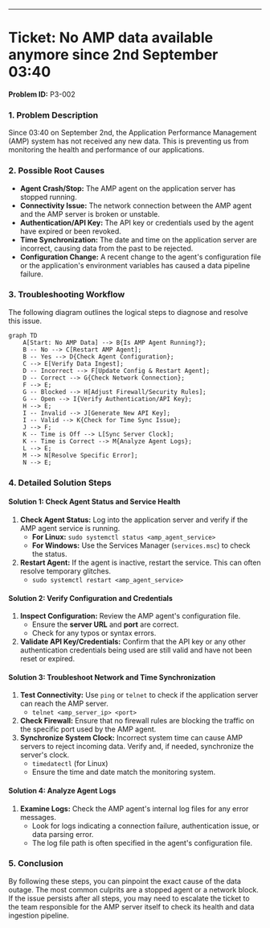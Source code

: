 
-----

# Ticket: No AMP data available anymore since 2nd September 03:40

**Problem ID:** P3-002

### 1\. Problem Description

Since 03:40 on September 2nd, the Application Performance Management (AMP) system has not received any new data. This is preventing us from monitoring the health and performance of our applications.

### 2\. Possible Root Causes

  * **Agent Crash/Stop:** The AMP agent on the application server has stopped running.
  * **Connectivity Issue:** The network connection between the AMP agent and the AMP server is broken or unstable.
  * **Authentication/API Key:** The API key or credentials used by the agent have expired or been revoked.
  * **Time Synchronization:** The date and time on the application server are incorrect, causing data from the past to be rejected.
  * **Configuration Change:** A recent change to the agent's configuration file or the application's environment variables has caused a data pipeline failure.

### 3\. Troubleshooting Workflow

The following diagram outlines the logical steps to diagnose and resolve this issue.

```mermaid
graph TD
    A[Start: No AMP Data] --> B{Is AMP Agent Running?};
    B -- No --> C[Restart AMP Agent];
    B -- Yes --> D{Check Agent Configuration};
    C --> E[Verify Data Ingest];
    D -- Incorrect --> F[Update Config & Restart Agent];
    D -- Correct --> G{Check Network Connection};
    F --> E;
    G -- Blocked --> H[Adjust Firewall/Security Rules];
    G -- Open --> I{Verify Authentication/API Key};
    H --> E;
    I -- Invalid --> J[Generate New API Key];
    I -- Valid --> K{Check for Time Sync Issue};
    J --> F;
    K -- Time is Off --> L[Sync Server Clock];
    K -- Time is Correct --> M{Analyze Agent Logs};
    L --> E;
    M --> N[Resolve Specific Error];
    N --> E;
```

### 4\. Detailed Solution Steps

#### Solution 1: Check Agent Status and Service Health

1.  **Check Agent Status:** Log into the application server and verify if the AMP agent service is running.
      * **For Linux:** `sudo systemctl status <amp_agent_service>`
      * **For Windows:** Use the Services Manager (`services.msc`) to check the status.
2.  **Restart Agent:** If the agent is inactive, restart the service. This can often resolve temporary glitches.
      * `sudo systemctl restart <amp_agent_service>`

#### Solution 2: Verify Configuration and Credentials

1.  **Inspect Configuration:** Review the AMP agent's configuration file.
      * Ensure the **server URL** and **port** are correct.
      * Check for any typos or syntax errors.
2.  **Validate API Key/Credentials:** Confirm that the API key or any other authentication credentials being used are still valid and have not been reset or expired.

#### Solution 3: Troubleshoot Network and Time Synchronization

1.  **Test Connectivity:** Use `ping` or `telnet` to check if the application server can reach the AMP server.
      * `telnet <amp_server_ip> <port>`
2.  **Check Firewall:** Ensure that no firewall rules are blocking the traffic on the specific port used by the AMP agent.
3.  **Synchronize System Clock:** Incorrect system time can cause AMP servers to reject incoming data. Verify and, if needed, synchronize the server's clock.
      * `timedatectl` (for Linux)
      * Ensure the time and date match the monitoring system.

#### Solution 4: Analyze Agent Logs

1.  **Examine Logs:** Check the AMP agent's internal log files for any error messages.
      * Look for logs indicating a connection failure, authentication issue, or data parsing error.
      * The log file path is often specified in the agent's configuration file.

### 5\. Conclusion

By following these steps, you can pinpoint the exact cause of the data outage. The most common culprits are a stopped agent or a network block. If the issue persists after all steps, you may need to escalate the ticket to the team responsible for the AMP server itself to check its health and data ingestion pipeline.